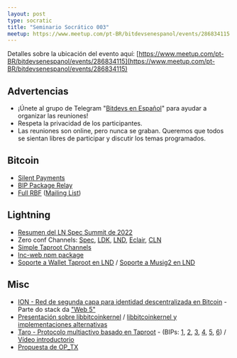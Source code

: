 ```yaml
---
layout: post
type: socratic
title: "Seminario Socrático 003"
meetup: https://www.meetup.com/pt-BR/bitdevsenespanol/events/286834115
---
```


Detalles sobre la ubicación del evento aquí: [https://www.meetup.com/pt-BR/bitdevsenespanol/events/286834115](https://www.meetup.com/pt-BR/bitdevsenespanol/events/286834115)

## Advertencias

- ¡Únete al grupo de Telegram "[Bitdevs en Español](https://t.me/bitdevsespanol)" para ayudar a organizar las reuniones!
- Respeta la privacidad de los participantes.
-  Las reuniones son online, pero nunca se graban. Queremos que todos se sientan libres de participar y discutir los temas programados.

## Bitcoin

- [Silent Payments](https://gist.github.com/RubenSomsen/c43b79517e7cb701ebf77eec6dbb46b8?permalink_comment_id=4113518)
- [BIP Package Relay](https://lists.linuxfoundation.org/pipermail/bitcoin-dev/2022-May/020493.html)
- [Full RBF](https://github.com/bitcoin/bitcoin/pull/25353) ([Mailing List](https://lists.linuxfoundation.org/pipermail/bitcoin-dev/2022-June/020557.html))

## Lightning

- [Resumen del LN Spec Summit de 2022](https://lists.linuxfoundation.org/pipermail/lightning-dev/2022-June/003600.html)
- Zero conf Channels: [Spec](https://github.com/lightning/bolts/pull/910), [LDK](https://github.com/lightningdevkit/rust-lightning/pull/1401), [LND](https://github.com/lightningnetwork/lnd/pull/5955), [Eclair](https://github.com/ACINQ/eclair/pull/2224), [CLN](https://github.com/ElementsProject/lightning/pull/5275)
- [Simple Taproot Channels](https://github.com/lightning/bolts/pull/995)
- [lnc-web npm package](https://github.com/lightninglabs/lnc-web)
- [Soporte a Wallet Taproot en LND](https://github.com/lightningnetwork/lnd/pull/6263) / [Soporte a Musig2 en LND](https://github.com/lightningnetwork/lnd/pull/6361)

## Misc

- [ION - Red de segunda capa para identidad descentralizada en Bitcoin](https://identity.foundation/ion/) - Parte do stack da ["Web 5"](https://developer.tbd.website/projects/web5/)
- [Presentación sobre libbitcoinkernel](https://twitter.com/carl_dong/status/1513940311046856705) / [libbitcoinkernel y implementaciones alternativas](https://twitter.com/carl_dong/status/1529198299923812353)
- [Taro - Protocolo multiactivo basado en Taproot](https://docs.lightning.engineering/the-lightning-network/taro) - (BIPs: [1](https://github.com/Roasbeef/bips/blob/bip-taro/bip-taro.mediawiki), [2](https://github.com/Roasbeef/bips/blob/bip-taro/bip-taro-ms-smt.mediawiki), [3](https://github.com/Roasbeef/bips/blob/bip-taro/bip-taro-proof-file.mediawiki), [4](https://github.com/Roasbeef/bips/blob/bip-taro/bip-taro-addr.mediawiki), [5](https://github.com/Roasbeef/bips/blob/bip-taro/bip-taro-universe.mediawiki), [6](https://github.com/Roasbeef/bips/blob/bip-taro/bip-taro-vm.mediawiki)) / [Vídeo introductorio](https://www.youtube.com/watch?v=-yiTtO_p3Cw)
- [Propuesta de OP_TX](https://bitcoinops.org/en/newsletters/2022/05/18/#updated-op-tx-proposal)
